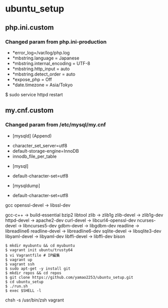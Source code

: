 # ubuntu_setup

## php.ini.custom
### Changed param from php.ini-production
* *error_log=/var/log/php.log
* *mbstring.language = Japanese
* *mbstring.internal_encoding = UTF-8
* *mbstring.http_input = auto
* *mbstring.detect_order = auto
* *expose_php = Off
* *date.timezone = Asia/Tokyo

$ sudo service httpd restart

## my.cnf.custom
### Changed param from /etc/mysql/my.cnf

* [mysqld] (Append)
- character_set_server=utf8
- default-storage-engine=InnoDB
- innodb_file_per_table

* [mysql]
- default-character-set=utf8

* [mysqldump]
- default-character-set=utf8

gcc
openssl-devel   → libssl-dev

gcc-c++         → build-essential
bzip2
libtool
zlib            → zlib1g
zlib-devel      → zlib1g-dev
httpd-devel     → apache2-dev
curl-devel      → libcurl4-openssl-dev
ncurses-devel   → libncurses5-dev
gdbm-devel      → libgdbm-dev
readline        → libreadline6
readline-devel  → libreadline6-dev
sqlite-devel    → libsqlite3-dev
libyaml-devel   → libyaml-dev
libffi-devel    → libffi-dev
bison


    $ mkdir myubuntu && cd myubuntu
    $ vagrant init ubuntu/trusty64
    $ vi Vagrantfile # IP編集
    $ vagrant up
    $ vagrant ssh
    $ sudo apt-get -y install git
    $ mkdir repos && cd repos
    $ git clone https://github.com/yamao2253/ubuntu_setup.git
    $ cd ubuntu_setup
    $ ./run.sh
    $ exec $SHELL -l

chsh -s /usr/bin/zsh vagrant

